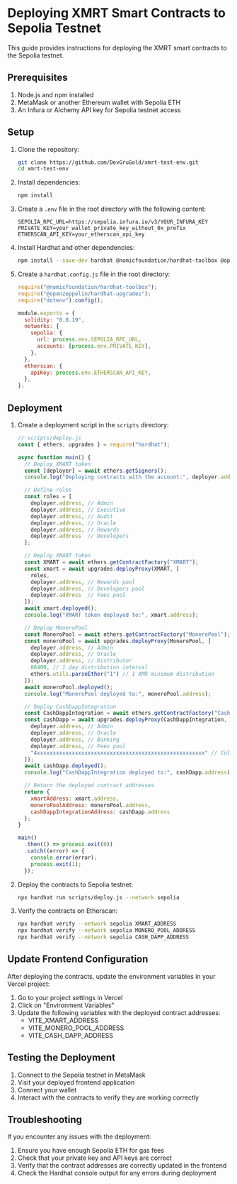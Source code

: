 # Deploying XMRT Smart Contracts to Sepolia Testnet

This guide provides instructions for deploying the XMRT smart contracts to the Sepolia testnet.

## Prerequisites

1. Node.js and npm installed
2. MetaMask or another Ethereum wallet with Sepolia ETH
3. An Infura or Alchemy API key for Sepolia testnet access

## Setup

1. Clone the repository:
   ```bash
   git clone https://github.com/DevGruGold/xmrt-test-env.git
   cd xmrt-test-env
   ```

2. Install dependencies:
   ```bash
   npm install
   ```

3. Create a `.env` file in the root directory with the following content:
   ```
   SEPOLIA_RPC_URL=https://sepolia.infura.io/v3/YOUR_INFURA_KEY
   PRIVATE_KEY=your_wallet_private_key_without_0x_prefix
   ETHERSCAN_API_KEY=your_etherscan_api_key
   ```

4. Install Hardhat and other dependencies:
   ```bash
   npm install --save-dev hardhat @nomicfoundation/hardhat-toolbox @openzeppelin/contracts-upgradeable @openzeppelin/hardhat-upgrades dotenv
   ```

5. Create a `hardhat.config.js` file in the root directory:
   ```javascript
   require("@nomicfoundation/hardhat-toolbox");
   require("@openzeppelin/hardhat-upgrades");
   require("dotenv").config();

   module.exports = {
     solidity: "0.8.19",
     networks: {
       sepolia: {
         url: process.env.SEPOLIA_RPC_URL,
         accounts: [process.env.PRIVATE_KEY],
       },
     },
     etherscan: {
       apiKey: process.env.ETHERSCAN_API_KEY,
     },
   };
   ```

## Deployment

1. Create a deployment script in the `scripts` directory:
   ```javascript
   // scripts/deploy.js
   const { ethers, upgrades } = require("hardhat");

   async function main() {
     // Deploy XMART token
     const [deployer] = await ethers.getSigners();
     console.log("Deploying contracts with the account:", deployer.address);

     // Define roles
     const roles = [
       deployer.address, // Admin
       deployer.address, // Executive
       deployer.address, // Audit
       deployer.address, // Oracle
       deployer.address, // Rewards
       deployer.address  // Developers
     ];

     // Deploy XMART token
     const XMART = await ethers.getContractFactory("XMART");
     const xmart = await upgrades.deployProxy(XMART, [
       roles,
       deployer.address, // Rewards pool
       deployer.address, // Developers pool
       deployer.address  // Fees pool
     ]);
     await xmart.deployed();
     console.log("XMART token deployed to:", xmart.address);

     // Deploy MoneroPool
     const MoneroPool = await ethers.getContractFactory("MoneroPool");
     const moneroPool = await upgrades.deployProxy(MoneroPool, [
       deployer.address, // Admin
       deployer.address, // Oracle
       deployer.address, // Distributor
       86400, // 1 day distribution interval
       ethers.utils.parseEther("1") // 1 XMR minimum distribution
     ]);
     await moneroPool.deployed();
     console.log("MoneroPool deployed to:", moneroPool.address);

     // Deploy CashDappIntegration
     const CashDappIntegration = await ethers.getContractFactory("CashDappIntegration");
     const cashDapp = await upgrades.deployProxy(CashDappIntegration, [
       deployer.address, // Admin
       deployer.address, // Oracle
       deployer.address, // Banking
       deployer.address, // Fees pool
       "4xxxxxxxxxxxxxxxxxxxxxxxxxxxxxxxxxxxxxxxxxxxxxxxxxxxxx" // Cold storage address
     ]);
     await cashDapp.deployed();
     console.log("CashDappIntegration deployed to:", cashDapp.address);

     // Return the deployed contract addresses
     return {
       xmartAddress: xmart.address,
       moneroPoolAddress: moneroPool.address,
       cashDappIntegrationAddress: cashDapp.address
     };
   }

   main()
     .then(() => process.exit(0))
     .catch((error) => {
       console.error(error);
       process.exit(1);
     });
   ```

2. Deploy the contracts to Sepolia testnet:
   ```bash
   npx hardhat run scripts/deploy.js --network sepolia
   ```

3. Verify the contracts on Etherscan:
   ```bash
   npx hardhat verify --network sepolia XMART_ADDRESS
   npx hardhat verify --network sepolia MONERO_POOL_ADDRESS
   npx hardhat verify --network sepolia CASH_DAPP_ADDRESS
   ```

## Update Frontend Configuration

After deploying the contracts, update the environment variables in your Vercel project:

1. Go to your project settings in Vercel
2. Click on "Environment Variables"
3. Update the following variables with the deployed contract addresses:
   - VITE_XMART_ADDRESS
   - VITE_MONERO_POOL_ADDRESS
   - VITE_CASH_DAPP_ADDRESS

## Testing the Deployment

1. Connect to the Sepolia testnet in MetaMask
2. Visit your deployed frontend application
3. Connect your wallet
4. Interact with the contracts to verify they are working correctly

## Troubleshooting

If you encounter any issues with the deployment:

1. Ensure you have enough Sepolia ETH for gas fees
2. Check that your private key and API keys are correct
3. Verify that the contract addresses are correctly updated in the frontend
4. Check the Hardhat console output for any errors during deployment

